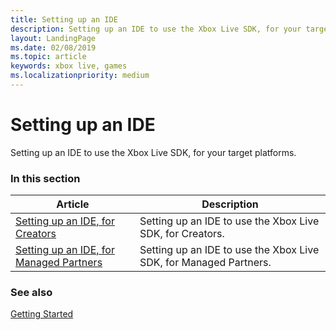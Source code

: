 ```yaml
---
title: Setting up an IDE
description: Setting up an IDE to use the Xbox Live SDK, for your target platforms.
layout: LandingPage
ms.date: 02/08/2019
ms.topic: article
keywords: xbox live, games
ms.localizationpriority: medium
---
```


# Setting up an IDE

Setting up an IDE to use the Xbox Live SDK, for your target platforms.


### In this section

| Article | Description |
|---------|-------------|
| [Setting up an IDE, for Creators](creators/index.md) | Setting up an IDE to use the Xbox Live SDK, for Creators.  |
| [Setting up an IDE, for Managed Partners](managed-partners/index.md) | Setting up an IDE to use the Xbox Live SDK, for Managed Partners. |


### See also

[Getting Started](../index.md)
